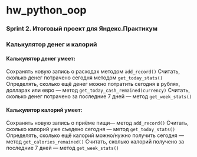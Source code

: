 # hw_python_oop
### Sprint 2. Итоговый проект для Яндекс.Практикум
### Калькулятор денег и калорий
#### Калькулятор денег умеет:
  Сохранять новую запись о расходах методом ``` add_record() ```
  Считать, сколько денег потрачено сегодня методом ``` get_today_stats() ```
  Определять, сколько ещё денег можно потратить сегодня в рублях, долларах или евро — метод ``` get_today_cash_remained(currency) ```
  Считать, сколько денег потрачено за последние 7 дней — метод ``` get_week_stats() ```
#### Калькулятор калорий умеет:
  Сохранять новую запись о приёме пищи— метод ``` add_record() ```
  Считать, сколько калорий уже съедено сегодня — метод ``` get_today_stats() ```
  Определять, сколько ещё калорий можно/нужно получить сегодня — метод ``` get_calories_remained() ```
  Считать, сколько калорий получено за последние 7 дней — метод ``` get_week_stats() ```